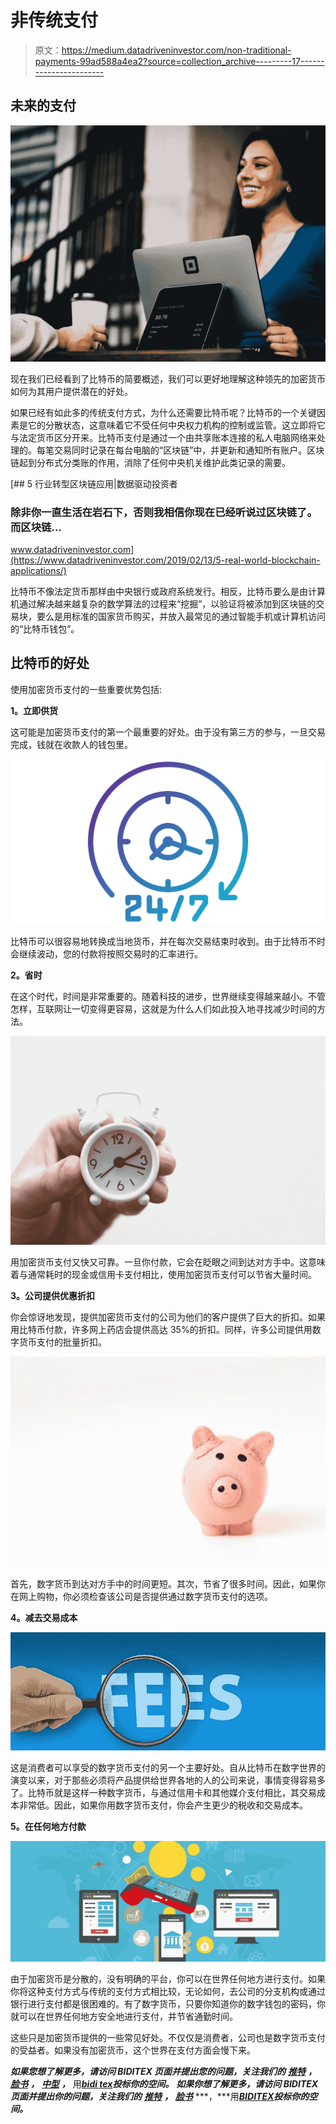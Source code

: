 # 非传统支付

> 原文：<https://medium.datadriveninvestor.com/non-traditional-payments-99ad588a4ea2?source=collection_archive---------17----------------------->

## 未来的支付

![](img/4647afcae28cee467d111f8871539dc4.png)

现在我们已经看到了比特币的简要概述，我们可以更好地理解这种领先的加密货币如何为其用户提供潜在的好处。

如果已经有如此多的传统支付方式，为什么还需要比特币呢？比特币的一个关键因素是它的分散状态，这意味着它不受任何中央权力机构的控制或监管。这立即将它与法定货币区分开来。比特币支付是通过一个由共享账本连接的私人电脑网络来处理的。每笔交易同时记录在每台电脑的“区块链”中，并更新和通知所有账户。区块链起到分布式分类账的作用，消除了任何中央机关维护此类记录的需要。

[](https://www.datadriveninvestor.com/2019/02/13/5-real-world-blockchain-applications/) [## 5 行业转型区块链应用|数据驱动投资者

### 除非你一直生活在岩石下，否则我相信你现在已经听说过区块链了。而区块链…

www.datadriveninvestor.com](https://www.datadriveninvestor.com/2019/02/13/5-real-world-blockchain-applications/) 

比特币不像法定货币那样由中央银行或政府系统发行。相反，比特币要么是由计算机通过解决越来越复杂的数学算法的过程来“挖掘”，以验证将被添加到区块链的交易块，要么是用标准的国家货币购买，并放入最常见的通过智能手机或计算机访问的“比特币钱包”。

## 比特币的好处

使用加密货币支付的一些重要优势包括:

**1。立即供货**

这可能是加密货币支付的第一个最重要的好处。由于没有第三方的参与，一旦交易完成，钱就在收款人的钱包里。

![](img/c1375d4716adceeb45ff85874738fe41.png)

比特币可以很容易地转换成当地货币，并在每次交易结束时收到。由于比特币不时会继续波动，您的付款将按照交易时的汇率进行。

**2。省时**

在这个时代，时间是非常重要的。随着科技的进步，世界继续变得越来越小。不管怎样，互联网让一切变得更容易，这就是为什么人们如此投入地寻找减少时间的方法。

![](img/d770a5b96ff60453c45c9920c3c9c6ac.png)

用加密货币支付又快又可靠。一旦你付款，它会在眨眼之间到达对方手中。这意味着与通常耗时的现金或信用卡支付相比，使用加密货币支付可以节省大量时间。

**3。公司提供优惠折扣**

你会惊讶地发现，提供加密货币支付的公司为他们的客户提供了巨大的折扣。如果用比特币付款，许多网上药店会提供高达 35%的折扣。同样，许多公司提供用数字货币支付的批量折扣。

![](img/e98b5578e3235608e61f948f2ec4248d.png)

首先，数字货币到达对方手中的时间更短。其次，节省了很多时间。因此，如果你在网上购物，你必须检查该公司是否提供通过数字货币支付的选项。

**4。减去交易成本**

![](img/325a86ece2f4ff323f3733cd4f88173e.png)

这是消费者可以享受的数字货币支付的另一个主要好处。自从比特币在数字世界的演变以来，对于那些必须将产品提供给世界各地的人的公司来说，事情变得容易多了。比特币就是这样一种数字货币，与通过信用卡和其他媒介支付相比，其交易成本非常低。因此，如果你用数字货币支付，你会产生更少的税收和交易成本。

**5。在任何地方付款**

![](img/3c8d33da292df70462b8573c2360c14a.png)

由于加密货币是分散的，没有明确的平台，你可以在世界任何地方进行支付。如果你将这种支付方式与传统的支付方式相比较，无论如何，去公司的分支机构或通过银行进行支付都是很困难的。有了数字货币，只要你知道你的数字钱包的密码，你就可以在世界任何地方安全地进行支付，并节省通勤时间。

这些只是加密货币提供的一些常见好处。不仅仅是消费者，公司也是数字货币支付的受益者。如果没有加密货币，这个世界在支付方面会慢下来。

***如果您想了解更多，请访问 BIDITEX 页面并提出您的问题，关注我们的*** [***推特***](https://twitter.com/biditex_com) ***，*** [***脸书***](https://www.facebook.com/biditex/) ***，*** [***中型***](https://medium.com/@biditex) ***，*** 用[***bidi tex***](http://www.biditex.com/)***投标你的空间。*** ***如果你想了解更多，请访问 BIDITEX 页面并提出你的问题，关注我们的*** [***推特***](https://twitter.com/biditex_com) ***，*** [***脸书***](https://www.facebook.com/biditex/) ***，***用[***BIDITEX***](http://www.biditex.com/)***投标你的空间。***